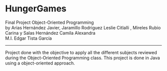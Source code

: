# HungerGames

Final Project Object-Oriented Programming \
by Arias Hernández Javier, Jaramillo Rodriguez Leslie Citlalli , Mireles Rubio Carina y Salas Hernández Camila Alexandra \
M.I. Edgar Tista García

---

Project done with the objective to apply all the different subjects reviewed during the Object-Oriented Programming class. This project is done in Java using a object-oriented approach.
